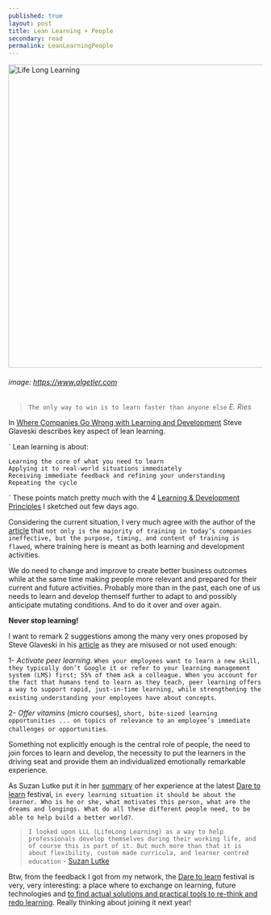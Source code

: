 ```yaml
---
published: true
layout: post
title: Lean Learning + People
secondary: read
permalink: LeanLearningPeople
---
```


<img src="http://algetler.com/wp-content/uploads/2013/04/Lifelong-learning.jpg" alt="Life Long Learning" width="600"/>

###### image: https://www.algetler.com

> `The only way to win is to learn faster than anyone else` _E. Ries_

In [Where Companies Go Wrong with Learning and Development](https://hbr.org/2019/10/where-companies-go-wrong-with-learning-and-development) Steve Glaveski describes key aspect of lean learning. 

` 
Lean learning is about:

    Learning the core of what you need to learn
    Applying it to real-world situations immediately
    Receiving immediate feedback and refining your understanding
    Repeating the cycle

`
These points match pretty much with the 4 [Learning & Development Principles](http://aleale14.github.io/L_D_Principles) I sketched out few days ago.

Considering the current situation, I very much agree with the author of the [article](https://hbr.org/2019/10/where-companies-go-wrong-with-learning-and-development) that 
`not only is the majority of training in today’s companies ineffective, but the purpose, timing, and content of training is flawed`, where training here is meant as both learning and development activities.

We do need to change and improve to create better business outcomes while at the same time making people more relevant and prepared for their current and future activities.
Probably more than in the past, each one of us needs to learn and develop themself further to adapt to and possibly anticipate mutating conditions. And to do it over and over again.

**Never stop learning!**

I want to remark 2 suggestions among the many very ones proposed by Steve Glaveski in his [article](https://hbr.org/2019/10/where-companies-go-wrong-with-learning-and-development) as they are misused or not used enough:

1- *Activate peer learning*. `When your employees want to learn a new skill, they typically don’t Google it or refer to your learning management system (LMS) first; 55% of them ask a colleague. When you account for the fact that humans tend to learn as they teach, peer learning offers a way to support rapid, just-in-time learning, while strengthening the existing understanding your employees have about concepts`. 

2- *Offer vitamins* (micro courses), `short, bite-sized learning opportunities ... on topics of relevance to an employee’s immediate challenges or opportunities`.

Something not explicitly enough is the central role of people, the need to join forces to learn and develop, the necessity to put the learners in the driving seat and provide them an individualized emotionally remarkable experience.

As Suzan Lutke put it in her [summary](http://suzanlutke.blogspot.com/2019/09/dare-to-learn.html?m=1) of her experience at the latest [Dare to learn](http://www.daretolearn.fi) festival, `in every learning situation it should be about the learner. Who is he or she, what motivates this person, what are the dreams and longings. What do all these different people need, to be able to help build a better world?`.

> `I looked upon LLL (LifeLong Learning) as a way to help professionals develop themselves during their working life, and of course this is part of it. But much more than that it is about flexibility, custom made curricula, and learner centred education` - [Suzan Lutke](http://suzanlutke.blogspot.com/2019/09/dare-to-learn.html?m=1)

Btw, from the feedback I got from my network, the [Dare to learn](http://www.daretolearn.fi) festival is very, very interesting: a place where to exchange on learning, future technologies and [to find actual solutions and practical tools to re-think and redo learning](http://www.daretolearn.fi/blog/dare-to-learn-2019).
Really thinking about joining it next year!
